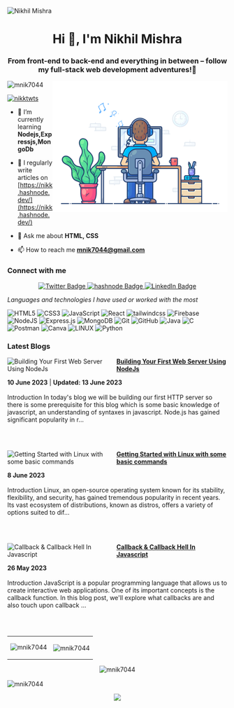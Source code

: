 ![Nikhil Mishra](https://github.com/utkarshkrishna2004/mnik7044/blob/main/nikhil-header.png)

<h1 align="center">Hi 👋, I'm Nikhil Mishra</h1>
<h3 align="center">From front-end to back-end and everything in between – follow my full-stack web development adventures!🚀</h3>
<img align="right" alt="CODE" width="400" src="https://github.com/mnik7044/mnik7044/blob/main/68747470733a2f2f7468756d62732e6766796361742e636f6d2f4576696c4e657874446576696c666973682d736d616c6c2e676966.gif">

<p align="left"> <img src="https://komarev.com/ghpvc/?username=mnik7044&label=Profile%20views&color=0e75b6&style=flat" alt="mnik7044" /> </p>

<p align="left"> <a href="https://twitter.com/nikktwts" target="blank"><img src="https://img.shields.io/twitter/follow/nikktwts?logo=twitter&style=for-the-badge" alt="nikktwts" /></a> </p>

- 🌱 I’m currently learning **Nodejs,Expressjs,MongoDb**

- 📝 I regularly write articles on [https://nikk.hashnode.dev/](https://nikk.hashnode.dev/)

- 💬 Ask me about **HTML, CSS**

- 📫 How to reach me **mnik7044@gmail.com**

<h3 align="left">Connect with me</h3>
<div id="badges" align = "center">
  
  <a href="https://twitter.com/nikktwts">
    <img src="https://img.shields.io/badge/Twitter-blue?style=for-the-badge&logo=twitter&logoColor=white" alt="Twitter Badge"/>
  </a>
  
  <a href="https://hashnode.com/@godnik/">
    <img src="https://img.shields.io/badge/hashnode-grey?style=for-the-badge&logo=hashnode&logoColor=royalblue" alt="hashnode Badge"/>
  </a>
 
 <a href="https://www.linkedin.com/in/nikhil-mishra-8a6710244/">
    <img src="https://img.shields.io/badge/LinkedIn-blue?style=for-the-badge&logo=linkedin&logoColor=white" alt="LinkedIn Badge"/>
  </a>
 
</div>


*Languages and technologies I have used or worked with the most* 

![HTML5](https://img.shields.io/badge/html5-%23E34F26.svg?style=for-the-badge&logo=html5&logoColor=white)
![CSS3](https://img.shields.io/badge/css3-%231572B6.svg?style=for-the-badge&logo=css3&logoColor=white)
![JavaScript](https://img.shields.io/badge/javascript-%23323330.svg?style=for-the-badge&logo=javascript&logoColor=%23F7DF1E)
![React](https://img.shields.io/badge/react-%2320232a.svg?style=for-the-badge&logo=react&logoColor=%2361DAFB)
![tailwindcss](https://img.shields.io/badge/tailwind_css-0A66C2?style=for-the-badge&logo=tailwindcss&logoColor=white)
![Firebase](https://img.shields.io/badge/Firebase-039BE5?style=for-the-badge&logo=Firebase&logoColor=white)
![NodeJS](https://img.shields.io/badge/node.js-6DA55F?style=for-the-badge&logo=node.js&logoColor=white)
![Express.js](https://img.shields.io/badge/express.js-%23404d59.svg?style=for-the-badge&logo=express&logoColor=%2361DAFB)
![MongoDB](https://img.shields.io/badge/MongoDB-%234ea94b.svg?style=for-the-badge&logo=mongodb&logoColor=white)
![Git](https://img.shields.io/badge/git-%23F05033.svg?style=for-the-badge&logo=git&logoColor=white)
![GitHub](https://img.shields.io/badge/github-%23121011.svg?style=for-the-badge&logo=github&logoColor=white)
![Java](https://img.shields.io/badge/java-%23ED8B00.svg?style=for-the-badge&logo=java&logoColor=white) 
![C](https://img.shields.io/badge/c-%2300599C.svg?style=for-the-badge&logo=c&logoColor=white)
![Postman](https://img.shields.io/badge/Postman-FF6C37?style=for-the-badge&logo=postman&logoColor=white) 
![Canva](https://img.shields.io/badge/Canva-%2300C4CC.svg?style=for-the-badge&logo=Canva&logoColor=white)
![LINUX](https://img.shields.io/badge/Linux-FCC624?style=for-the-badge&logo=linux&logoColor=black)
![Python](https://img.shields.io/badge/python-3670A0?style=for-the-badge&logo=python&logoColor=ffdd54)

<h3 align="left">Latest Blogs</h3>

<!-- HASHNODE_BLOG:START -->
<p align="left">
<a href="https://nikk.hashnode.dev//building-your-first-web-server-using-nodejs" title="Building Your First Web Server Using NodeJs"><img src="https://cdn.hashnode.com/res/hashnode/image/upload/v1686644720036/6fe090c0-2c24-4468-b08d-1d3293dfa9e6.png" alt="Building Your First Web Server Using NodeJs" width="250px" align="left" /></a>
<a href="https://nikk.hashnode.dev//building-your-first-web-server-using-nodejs" title="Building Your First Web Server Using NodeJs"><strong>Building Your First Web Server Using NodeJs</strong></a>
<div><strong>10 June 2023</strong> | <strong>Updated: 13 June 2023</strong></div>
<br/> Introduction
In today's blog we will be building our first HTTP server so there is some prerequisite for this blog which is some basic knowledge of javascript, an understanding of syntaxes in javascript. Node.js has gained significant popularity in r... </p> <br/> <br/>
<p align="left">
<a href="https://nikk.hashnode.dev//getting-started-with-linux-with-some-basic-commands" title="Getting Started with Linux with some basic commands"><img src="https://cdn.hashnode.com/res/hashnode/image/upload/v1686088282020/dcca61fa-2ead-440a-9226-93188aa2ddfe.png" alt="Getting Started with Linux with some basic commands" width="250px" align="left" /></a>
<a href="https://nikk.hashnode.dev//getting-started-with-linux-with-some-basic-commands" title="Getting Started with Linux with some basic commands"><strong>Getting Started with Linux with some basic commands</strong></a>
<div><strong>8 June 2023</strong></div>
<br/> Introduction
Linux, an open-source operating system known for its stability, flexibility, and security, has gained tremendous popularity in recent years. Its vast ecosystem of distributions, known as distros, offers a variety of options suited to dif... </p> <br/> <br/>
<p align="left">
<a href="https://nikk.hashnode.dev//callback-callback-hell-in-javascript" title="Callback & Callback Hell In Javascript"><img src="https://cdn.hashnode.com/res/hashnode/image/upload/v1684267836656/c61f0d88-4ede-4fcb-9cec-3df66743deb8.png" alt="Callback & Callback Hell In Javascript" width="250px" align="left" /></a>
<a href="https://nikk.hashnode.dev//callback-callback-hell-in-javascript" title="Callback & Callback Hell In Javascript"><strong>Callback & Callback Hell In Javascript</strong></a>
<div><strong>26 May 2023</strong></div>
<br/> Introduction
JavaScript is a popular programming language that allows us to create interactive web applications. One of its important concepts is the callback function. In this blog post, we'll explore what callbacks are and also touch upon callback ... </p> <br/> <br/>
<!-- HASHNODE_BLOG:END -->



<table cellpadding="0">
  <tr style="padding: 0">
    <!-- GitHub Stats Card -->  
    <td valign="top"><p><img src="https://github-readme-stats.vercel.app/api?username=mnik7044&show_icons=true&theme=radical#gh-dark-mode-only" alt="mnik7044" /></p></td>
    <!-- GitHub Top Language Card -->
    <td valign="top"><p><img height = "200" align="center" src="https://github-readme-stats.vercel.app/api/top-langs/?username=mnik7044&layout=compact&theme=radical&custom_title=Languages" alt="mnik7044" /></p></td>
  </tr>
</table>

<p align="center">
 
<img src="https://github-readme-streak-stats.herokuapp.com/?user=mnik7044&&theme=dark&show_icons=true" alt="mnik7044" />
  
  <p> <img align="center" src="https://github-readme-activity-graph.cyclic.app/graph?username=mnik7044&bg_color=010109&color=eff1f6&line=06b290&point=fffafa&area=true&hide_border=true" alt = "mnik7044" /> </p>
<p align="center">
  <img src="https://capsule-render.vercel.app/api?type=waving&color=gradient&height=150&width=100%&section=footer"/>
</p>
